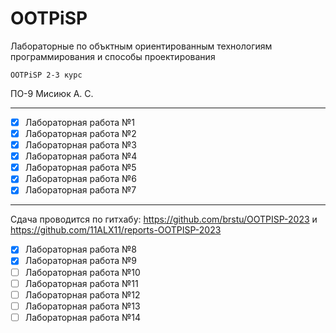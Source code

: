 # OOTPiSP
Лабораторные по объктным ориентированным технологиям программирования и способы проектирования

` OOTPiSP 2-3 курс `

ПО-9 Мисиюк А. С.

---

- [x] Лабораторная работа №1
- [x] Лабораторная работа №2
- [x] Лабораторная работа №3
- [x] Лабораторная работа №4
- [x] Лабораторная работа №5
- [x] Лабораторная работа №6
- [x] Лабораторная работа №7

---

Сдача проводится по гитхабу: https://github.com/brstu/OOTPISP-2023 и https://github.com/11ALX11/reports-OOTPISP-2023

- [x] Лабораторная работа №8
- [x] Лабораторная работа №9
- [ ] Лабораторная работа №10
- [ ] Лабораторная работа №11
- [ ] Лабораторная работа №12
- [ ] Лабораторная работа №13
- [ ] Лабораторная работа №14
